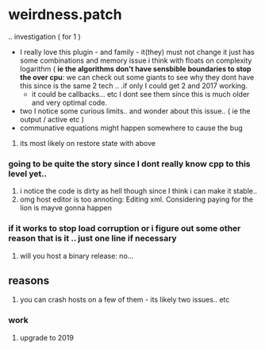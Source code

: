 # weirdness.patch
.. investigation ( for 1 ) 
- I really love this plugin - and family - it(they) must not change it just has some combinations and memory issue i think with floats on complexity logarithm ( **ie the algorithms don't have sensbible boundaries to stop the over cpu**: we can check out some giants to see why they dont have this since is the same 2 tech .. .if only I could get 2 and 2017 working.
  - it could be callbacks... etc I dont see them since this is much older and very optimal code.
- two I notice some curious limits.. and wonder about this issue.. ( ie the output / active etc ) 
- communative equations might happen somewhere to cause the bug
1. its most likely on restore state with above
### going to be quite the story since I dont really know cpp to this level yet..
1. i notice the code is dirty as hell though since I think i can make it stable.. 
2. omg host editor is too annoting: Editing xml. Considering paying for the lion is mayve gonna happen
### if it works to stop load corruption or i figure out some other reason that is it .. just one line if necessary
1. will you host a binary release: no...
## reasons
1. you can crash hosts on a few of them - its likely two issues.. etc
### work
1. upgrade to 2019

